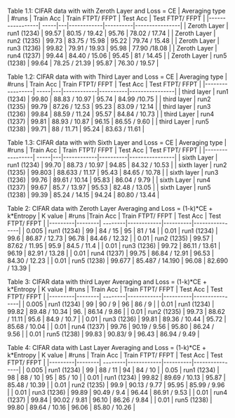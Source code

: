 
Table 1.1: CIFAR data with  with Zeroth Layer and Loss = CE
| Averaging type | #runs | Train Acc | Train FTPT/ FFPT | Test Acc | Test FTPT/ FFPT |
|-----------------| -----|---|------------|----------|----------------|
| Zeroth Layer | run1 (1234) | 99.57 | 80.15 / 19.42 | 95.76 | 78.02 / 17.74 | 
| Zeroth Layer | run2 (1235) | 99.73 | 83.75 / 15.98 | 95.22 | 79.74 / 15.48 |
| Zeroth Layer | run3 (1236) | 99.82 | 79.91 / 19.93 | 95.98  | 77.90 /18.08   |
| Zeroth Layer | run4 (1237) | 99.44  | 84.40 / 15.06  | 95.45  | 81 / 14.45   |
| Zeroth Layer | run5 (1238) | 99.64 | 78.25 / 21.39 | 95.87 | 76.30 / 19.57   |

Table 1.2: CIFAR data with  with Third Layer and Loss = CE
| Averaging type | #runs | Train Acc | Train FTPT/ FFPT | Test Acc | Test FTPT/ FFPT |
|-----------------| -----|---|------------|----------|----------------|
| third layer  | run1 (1234) | 99.80 |  88.83 / 10.97 |  95.74 | 84.99 /10.75 |
| third layer  | run2 (1235) | 99.79 | 87.26 / 12.53 | 95.23 | 83.09 / 12.14 |
| third layer  | run3 (1236) | 99.84  | 88.59 / 11.24  | 95.57  | 84.84 / 10.73  |
| third Layer | run4 (1237) | 99.81 | 88.93 / 10.87 | 96.15 | 86.55 / 9.60   |
| third Layer | run5 (1238) | 99.71  | 88 / 11.71 | 95.24 | 83.63 / 11.61  |

Table 1.3: CIFAR data with  with Sixth Layer and Loss = CE
| Averaging type | #runs | Train Acc | Train FTPT/ FFPT | Test Acc | Test FTPT/ FFPT |
|-----------------| -----|---|------------|----------|----------------|
| sixth Layer  | run1 (1234) | 99.70 | 88.73 / 10.97 | 94.85 | 84.32 / 10.53 |
| sixth layer  | run2 (1235) | 99.803 | 88.633 / 11.17  | 95.43  | 84.65 / 10.78 |
| sixth layer  | run3 (1236) | 99.76  | 89.61 / 10.14   |  95.83 | 86.04 / 9.79  |
| sixth Layer | run4 (1237) | 99.67 | 85.7 / 13.97 | 95.53 | 82.48 / 13.05  |
| sixth Layer | run5 (1238) | 99.39 | 85.24 / 14.15 | 94.24 | 80.80 / 13.44  |

Table 2: CIFAR data with Zeroth Layer Averaging and Loss = (1-k)\*CE + k\*Entropy
| K value | #runs |Train Acc | Train FTPT/ FFPT | Test Acc | Test FTPT/ FFPT |
|---------|--------| --------|------------|----------|----------------|
| 0.005 | run1 (1234) | 99 | 84 / 15 | 95 | 81 / 14 | 
| 0.01  | run1 (1234) | 99.6 | 86.87 / 12.73 | 96.78 | 84.46 / 12.32 |
| 0.01  | run2 (1235) |  99.57 | 87.62 / 11.95 | 95.9 | 84.5 / 11.4 |
|  0.01     | run3 (1236) | 99.72 |  86.11 / 13.61  | 96.19 |  82.91 / 13.28 |
|  0.01     | run4 (1237) | 99.75 | 86.84 / 12.91  |  96.53 | 84.30 / 12.23 |
| 0.01  | run5 (1238) | 99.677 | 85.487 / 14.190 | 96.08 | 82.690 / 13.39 |

Table 3: CIFAR data with third Layer Averaging and Loss = (1-k)\*CE + k\*Entropy
| K value | #runs | Train Acc | Train FTPT/ FFPT | Test Acc | Test FTPT/ FFPT |
|---------|--------| --------|------------|----------|----------------|
| 0.005 | run1 (1234) | 99 | 90 / 9 | 96 | 86 / 9 |
| 0.01  | run1 (1234) | 99.82 | 89.48 / 10.34 | 96. | 86.14 / 9.86 |
| 0.01  | run2 (1235) | 99.73 | 88.62 / 11.11 | 95.6 | 84.9 / 10.7 |
|  0.01     | run3 (1236) | 99.81 | 89.36 / 10.44 | 95.72 | 85.68 / 10.04 |
|   0.01    | run4 (1237) | 99.76  | 90.19 / 9.56 | 95.80  | 86.24 / 9.56 |
|   0.01    | run5 (1238) | 99.83  | 90.83/ 9  | 96.43  | 86.94 / 9.49  |

Table 4: CIFAR data with Last Layer Averaging and Loss = (1-k)\*CE + k\*Entropy
| K value | #runs | Train Acc | Train FTPT/ FFPT | Test Acc | Test FTPT/ FFPT |
|---------|--------| --------|------------|----------|----------------|
| 0.005 | run1 (1234) | 99 | 88 / 11 | 94 | 84 / 10 | 
| 0.05  | run1 (1234) | 98 | 88 / 10 | 95 | 85 / 10 |
| 0.01  | run1 (1234) | 99.82 | 89.69 / 10.13 | 95.87 | 85.48 / 10.39 | 
| 0.01  | run2 (1235) | 99.9 | 90.13 / 9.77 | 95.95 | 85.99 / 9.96 |
|  0.01     | run3 (1236) | 99.89 | 90.49 / 9.4 |  96.44 | 86.91 / 9.53 |
|  0.01     | run4 (1237) | 99.84 | 90.02 / 9.81 | 96.10  | 86.26 / 9.84 |
|   0.01    | run5 (1238) | 99.80 | 89.64 / 10.16 | 96.06  | 85.80 / 10.26 |

